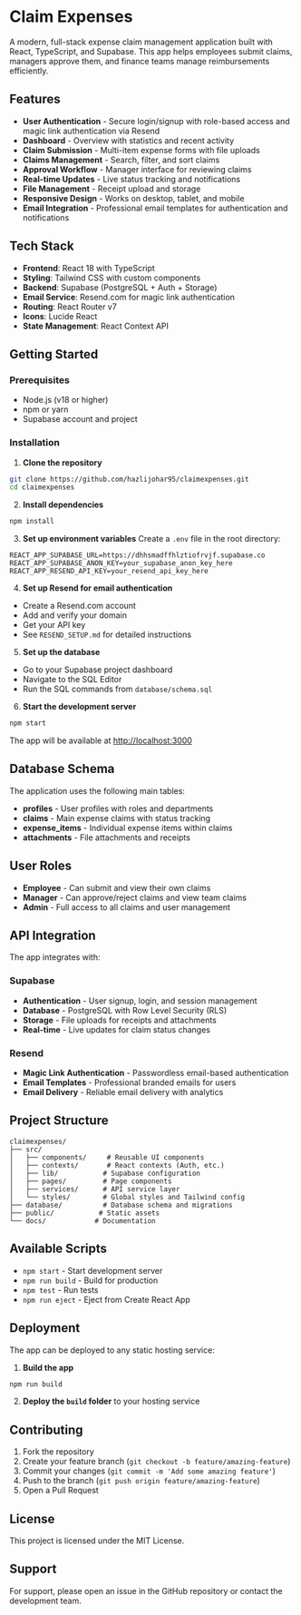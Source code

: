 # Claim Expenses

A modern, full-stack expense claim management application built with React, TypeScript, and Supabase. This app helps employees submit claims, managers approve them, and finance teams manage reimbursements efficiently.

## Features

- **User Authentication** - Secure login/signup with role-based access and magic link authentication via Resend
- **Dashboard** - Overview with statistics and recent activity
- **Claim Submission** - Multi-item expense forms with file uploads
- **Claims Management** - Search, filter, and sort claims
- **Approval Workflow** - Manager interface for reviewing claims
- **Real-time Updates** - Live status tracking and notifications
- **File Management** - Receipt upload and storage
- **Responsive Design** - Works on desktop, tablet, and mobile
- **Email Integration** - Professional email templates for authentication and notifications

## Tech Stack

- **Frontend**: React 18 with TypeScript
- **Styling**: Tailwind CSS with custom components
- **Backend**: Supabase (PostgreSQL + Auth + Storage)
- **Email Service**: Resend.com for magic link authentication
- **Routing**: React Router v7
- **Icons**: Lucide React
- **State Management**: React Context API

## Getting Started

### Prerequisites

- Node.js (v18 or higher)
- npm or yarn
- Supabase account and project

### Installation

1. **Clone the repository**
```bash
git clone https://github.com/hazlijohar95/claimexpenses.git
cd claimexpenses
```

2. **Install dependencies**
```bash
npm install
```

3. **Set up environment variables**
Create a `.env` file in the root directory:
```env
REACT_APP_SUPABASE_URL=https://dhhsmadffhlztiofrvjf.supabase.co
REACT_APP_SUPABASE_ANON_KEY=your_supabase_anon_key_here
REACT_APP_RESEND_API_KEY=your_resend_api_key_here
```

4. **Set up Resend for email authentication**
- Create a Resend.com account
- Add and verify your domain
- Get your API key
- See `RESEND_SETUP.md` for detailed instructions

5. **Set up the database**
- Go to your Supabase project dashboard
- Navigate to the SQL Editor
- Run the SQL commands from `database/schema.sql`

6. **Start the development server**
```bash
npm start
```

The app will be available at [http://localhost:3000](http://localhost:3000)

## Database Schema

The application uses the following main tables:

- **profiles** - User profiles with roles and departments
- **claims** - Main expense claims with status tracking
- **expense_items** - Individual expense items within claims
- **attachments** - File attachments and receipts

## User Roles

- **Employee** - Can submit and view their own claims
- **Manager** - Can approve/reject claims and view team claims
- **Admin** - Full access to all claims and user management

## API Integration

The app integrates with:

### Supabase
- **Authentication** - User signup, login, and session management
- **Database** - PostgreSQL with Row Level Security (RLS)
- **Storage** - File uploads for receipts and attachments
- **Real-time** - Live updates for claim status changes

### Resend
- **Magic Link Authentication** - Passwordless email-based authentication
- **Email Templates** - Professional branded emails for users
- **Email Delivery** - Reliable email delivery with analytics

## Project Structure

```
claimexpenses/
├── src/
│   ├── components/     # Reusable UI components
│   ├── contexts/       # React contexts (Auth, etc.)
│   ├── lib/           # Supabase configuration
│   ├── pages/         # Page components
│   ├── services/      # API service layer
│   └── styles/        # Global styles and Tailwind config
├── database/          # Database schema and migrations
├── public/           # Static assets
└── docs/            # Documentation
```

## Available Scripts

- `npm start` - Start development server
- `npm run build` - Build for production
- `npm test` - Run tests
- `npm run eject` - Eject from Create React App

## Deployment

The app can be deployed to any static hosting service:

1. **Build the app**
```bash
npm run build
```

2. **Deploy the `build` folder** to your hosting service

## Contributing

1. Fork the repository
2. Create your feature branch (`git checkout -b feature/amazing-feature`)
3. Commit your changes (`git commit -m 'Add some amazing feature'`)
4. Push to the branch (`git push origin feature/amazing-feature`)
5. Open a Pull Request

## License

This project is licensed under the MIT License.

## Support

For support, please open an issue in the GitHub repository or contact the development team.
